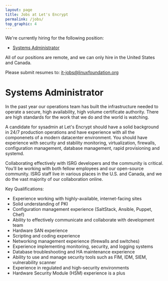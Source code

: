 ```yaml
---
layout: page
title: Jobs at Let's Encrypt
permalink: /jobs/
top_graphic: 4
---
```


We're currently hiring for the following position:

* [Systems Administrator](#systems-administrator)

All of our positions are remote, and we can only hire in the United States and Canada.

Please submit resumes to: <it-jobs@linuxfoundation.org>

# Systems Administrator

In the past year our operations team has built the infrastructure needed to operate a secure, high availability, high volume certificate authority. There are high standards for the work that we do and the world is watching.

A candidate for sysadmin at Let's Encrypt should have a solid background in 24/7 production operations and have experience with all the componenets of a modern datacenter environment. You should have experience with security and stability monitoring, virtualization, firewalls, configuration management, database management, rapid provisioning and systemd.

Collaborating effectively with ISRG developers and the community is critical. You’ll be working with both fellow employees and our open-source community. ISRG staff live in various places in the U.S. and Canada, and we do the vast majority of our collaboration online.

Key Qualifications:

* Experience working with highly-available, internet-facing sites
* Solid understanding of PKI
* Configuration management experience (SaltStack, Ansible, Puppet, Chef)
* Ability to effectively communicate and collaborate with development team
* Hardware SAN experience
* Scripting and coding experience
* Networking management experience (firewalls and switches)
* Experience implementing monitoring, security, and logging systems
* Database troubleshooting and HA maintenance experience
* Ability to use and manage security tools such as FIM, IDM, SIEM, vulnerability scanner
* Experience in regulated and high-security environments
* Hardware Security Module (HSM) experience is a plus
